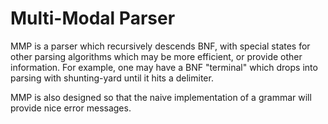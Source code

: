 
Multi-Modal Parser
==================

MMP is a parser which recursively descends BNF, with special states for other parsing algorithms which may be more efficient, or provide other information. For example, one may have a BNF "terminal" which drops into parsing with shunting-yard until it hits a delimiter.

MMP is also designed so that the naive implementation of a grammar will provide nice error messages.

